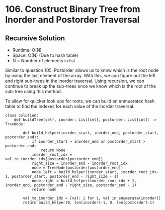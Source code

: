 # 106. Construct Binary Tree from Inorder and Postorder Traversal

## Recursive Solution
- Runtime: O(N)
- Space: O(N) (Due to hash table)
- N = Number of elements in list

Similar to question 105.
Postorder allows us to know which is the root node by using the last element of the array.
With this, we can figure out the left and right sub-trees in the inorder traversal.
Using recursion, we can continue to break up the sub-trees once we know which is the root of the sub-tree using this method.

To allow for quicker look ups for roots, we can build an enmuerated hash table to find the indexes for each value of the inorder traversal.

```
class Solution:
    def buildTree(self, inorder: List[int], postorder: List[int]) -> TreeNode:
        
        def build_helper(inorder_start, inorder_end, postorder_start, postorder_end):
            if inorder_start > inorder_end or postorder_start > postorder_end:
                return None
            inorder_root_idx = val_to_inorder_idx[postorder[postorder_end]]
            right_size = inorder_end - inorder_root_idx
            node = TreeNode(postorder[postorder_end])
            node.left = build_helper(inorder_start, inorder_root_idx-1, postorder_start, postorder_end - right_size - 1)
            node.right = build_helper(inorder_root_idx + 1, inorder_end, postorder_end - right_size, postorder_end - 1)
            return node
        
        val_to_inorder_idx = {val: i for i, val in enumerate(inorder)}
        return build_helper(0, len(inorder)-1, 0, len(postorder)-1)
```
